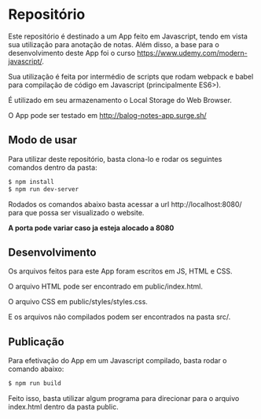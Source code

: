 # Repositório

Este repositório é destinado a um App feito em Javascript, tendo em vista sua utilização para anotação de notas. Além disso, a base para o desenvolvimento deste App foi o curso https://www.udemy.com/modern-javascript/.

Sua utilização é feita por intermédio de scripts que rodam webpack e babel para compilação de código em Javascript (principalmente ES6>).

É utilizado em seu armazenamento o Local Storage do Web Browser.

O App pode ser testado em http://balog-notes-app.surge.sh/



## Modo de usar

Para utilizar deste repositório, basta clona-lo e rodar os seguintes comandos dentro da pasta:

```bash
$ npm install
$ npm run dev-server
```

Rodados os comandos abaixo basta acessar a url http://localhost:8080/ para que possa ser visualizado o website.

**A porta pode variar caso ja esteja alocado a 8080**



## Desenvolvimento

Os arquivos feitos para este App foram escritos em JS, HTML e CSS.

O arquivo HTML pode ser encontrado em public/index.html.

O arquivo CSS em public/styles/styles.css.

E os arquivos não compilados podem ser encontrados na pasta src/.



## Publicação

Para efetivação do App em um Javascript compilado, basta rodar o comando abaixo:

```bash
$ npm run build
```

Feito isso, basta utilizar algum programa para direcionar para o arquivo index.html dentro da pasta public.